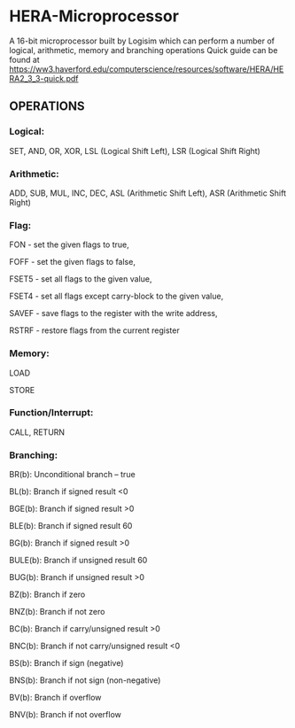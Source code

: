 # HERA-Microprocessor
A 16-bit microprocessor built by Logisim which can perform a number of logical, arithmetic, memory and branching operations 
Quick guide can be found at https://ww3.haverford.edu/computerscience/resources/software/HERA/HERA2_3_3-quick.pdf

## OPERATIONS

### Logical:
SET, AND, OR, XOR, LSL (Logical Shift Left), LSR (Logical Shift Right)

### Arithmetic:
ADD, SUB, MUL, INC, DEC, ASL (Arithmetic Shift Left), ASR (Arithmetic Shift Right)

### Flag:

FON - set the given flags to true,

FOFF - set the given flags to false,

FSET5 - set all flags to the given value,

FSET4 - set all flags except carry-block to the given value,

SAVEF - save flags to the register with the write address,

RSTRF - restore flags from the current register

### Memory:

LOAD

STORE

### Function/Interrupt:
CALL, RETURN

### Branching:

BR(b): Unconditional branch – true

BL(b): Branch if signed result <0

BGE(b): Branch if signed result >0

BLE(b): Branch if signed result 60

BG(b): Branch if signed result >0

BULE(b): Branch if unsigned result 60

BUG(b): Branch if unsigned result >0

BZ(b): Branch if zero

BNZ(b): Branch if not zero

BC(b): Branch if carry/unsigned result >0

BNC(b): Branch if not carry/unsigned result <0

BS(b): Branch if sign (negative)

BNS(b): Branch if not sign (non-negative)

BV(b): Branch if overflow

BNV(b): Branch if not overflow

